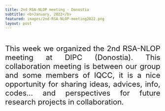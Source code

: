 ```yaml
---
title: 2nd RSA-NLOP meeting - Donostia
subtitle: <b>January, 2022</b>
featured: images/2nd-RSA-NLOP-meeting2022.png
layout: post
---
```


<br>
<P ALIGN="justify"> <font size="5">This week we organized the 2nd RSA-NLOP meeting at DIPC (Donostia). 
  This collaboration meeting is between our group and some members of IQCC, 
  it is a nice opportunity for sharing ideas, advices, info, codes... 
  and perspectives for future research projects in collaboration.</font></p>

